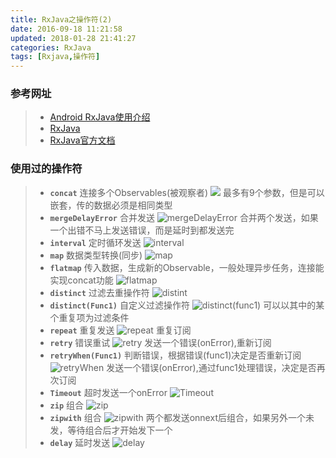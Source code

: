 ```yaml
---
title: RxJava之操作符(2)
date: 2016-09-18 11:21:58
updated: 2018-01-28 21:41:27
categories: RxJava
tags: [Rxjava,操作符]
---
```


### 参考网址
>* [Android RxJava使用介绍](http://blog.csdn.net/Job_Hesc/article/category/2919759)
>* [RxJava](http://blog.csdn.net/u010163442/article/category/6270573)
>* [RxJava官方文档](http://reactivex.io/documentation/operators.html)

### 使用过的操作符
>* **`concat`** 连接多个Observables(被观察者)
>  ![](https://raw.githubusercontent.com/xuanfong1/xuanfong1.github.io/master/image/src_dir/concat.png)
>  最多有9个参数，但是可以嵌套，传的数据必须是相同类型
>* **`mergeDelayError`** 合并发送
>  ![mergeDelayError](https://raw.githubusercontent.com/xuanfong1/xuanfong1.github.io/master/image/src_dir/MergeDelayError.png)
>  合并两个发送，如果一个出错不马上发送错误，而是延时到都发送完
>* **`interval`** 定时循环发送
>  ![interval](https://raw.githubusercontent.com/xuanfong1/xuanfong1.github.io/master/image/src_dir/interval.png)
>* **`map`** 数据类型转换(同步)
>  ![map](https://raw.githubusercontent.com/xuanfong1/xuanfong1.github.io/master/image/src_dir/map.png)
>* **`flatmap`** 传入数据，生成新的Observable，一般处理异步任务，连接能实现concat功能
>  ![flatmap](https://raw.githubusercontent.com/xuanfong1/xuanfong1.github.io/master/image/src_dir/flatmap.png)
>* **`distinct`** 过滤去重操作符
>  ![distint](https://raw.githubusercontent.com/xuanfong1/xuanfong1.github.io/master/image/src_dir/distinct.png)
>* **`distinct(Func1)`** 自定义过滤操作符
>  ![distinct(func1)](https://raw.githubusercontent.com/xuanfong1/xuanfong1.github.io/master/image/src_dir/distintF1.png)
>  可以以其中的某个重复项为过滤条件
>* **`repeat`** 重复发送
>  ![repeat](https://raw.githubusercontent.com/xuanfong1/xuanfong1.github.io/master/image/src_dir/repeat.png)
>  重复订阅
>* **`retry`** 错误重试
>  ![retry](https://raw.githubusercontent.com/xuanfong1/xuanfong1.github.io/master/image/src_dir/retry.png)
>  发送一个错误(onError),重新订阅
>* **`retryWhen(Func1)`** 判断错误，根据错误(func1)决定是否重新订阅
>  ![retryWhen](https://raw.githubusercontent.com/xuanfong1/xuanfong1.github.io/master/image/src_dir/retryWhen.png)
>  发送一个错误(onError),通过func1处理错误，决定是否再次订阅
>* **`Timeout`** 超时发送一个onError
>  ![Timeout](https://raw.githubusercontent.com/xuanfong1/xuanfong1.github.io/master/image/src_dir/Timeout.png)
>* **`zip`** 组合
>  ![zip](https://raw.githubusercontent.com/xuanfong1/xuanfong1.github.io/master/image/src_dir/zip.png)
>* **`zipwith`** 组合
>  ![zipwith](https://raw.githubusercontent.com/xuanfong1/xuanfong1.github.io/master/image/src_dir/zipwith.png)
>  两个都发送onnext后组合，如果另外一个未发，等待组合后才开始发下一个
>* **`delay`**  延时发送
>  ![delay](https://raw.githubusercontent.com/xuanfong1/xuanfong1.github.io/master/image/src_dir/delay.png)
